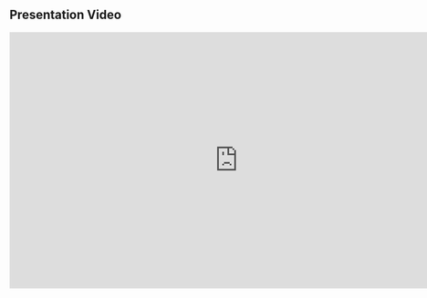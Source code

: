 ## Presentation Video

<div style="text-align:center;">
  <iframe width="800" height="450"
          src="https://www.youtube.com/embed/-zi7ubvqhDs"
          title="Research Proposal Presentation"
          frameborder="0"
          allow="accelerometer; autoplay; clipboard-write; encrypted-media; gyroscope; picture-in-picture"
          allowfullscreen>
  </iframe>
</div>
